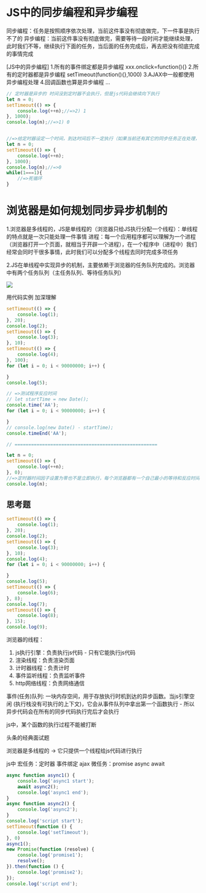 # JS中的同步编程和异步编程
同步编程：任务是按照顺序依次处理，当前这件事没有彻底做完，下一件事是执行不了的
异步编程：当前这件事没有彻底做完，需要等待一段时间才能继续处理，此时我们不等，继续执行下面的任务，当后面的任务完成后，再去把没有彻底完成的事情完成

[JS中的异步编程]
1.所有的事件绑定都是异步编程   xxx.onclick=function(){}
2.所有的定时器都是异步编程 setTimeout(function(){},1000)
3.AJAX中一般都使用异步编程处理
4.回调函数也算是异步编程
...

```js
// 定时器是异步的 时间没到定时器不会执行，但是js代码会继续向下执行
let n = 0;
setTimeout(() => {
    console.log(++n);//=>2) 1
}, 1000);
console.log(n);//=>1) 0


//=>给定时器设定一个时间，到达时间后不一定执行（如果当前还有其它的同步任务正在处理，那么到时间了也得等着）
let n = 0;
setTimeout(() => {
    console.log(++n);
}, 1000);
console.log(n);//=>0
while(1===1){
    //=>死循环
}
```

# 浏览器是如何规划同步异步机制的

1.浏览器是多线程的，JS是单线程的（浏览器只给JS执行分配一个线程）：单线程的特点就是一次只能处理一件事情
进程：每一个应用程序都可以理解为一个进程（浏览器打开一个页面，就相当于开辟一个进程），在一个程序中（进程中）我们经常会同时干很多事情，此时我们可以分配多个线程去同时完成多项任务

2.JS在单线程中实现异步的机制，主要依赖于浏览器的任务队列完成的。浏览器中有两个任务队列（主任务队列、等待任务队列）

![](img/同步异步.png)

用代码实例 加深理解
```js
setTimeout(() => {
    console.log(1);
}, 20);
console.log(2);
setTimeout(() => {
    console.log(3);
}, 10);
setTimeout(() => {
    console.log(4);
}, 100);
for (let i = 0; i < 90000000; i++) {

}
console.log(5);
```
[](img/同步异步2.png)
```js
// =>测试程序反应时间
// let startTime = new Date();
console.time('AA');
for (let i = 0; i < 90000000; i++) {

}
// console.log(new Date() - startTime);
console.timeEnd('AA');

// ====================================================

let n = 0;
setTimeout(() => {
    console.log(++n);
}, 0);
//=>定时器时间因子设置为零也不是立即执行，每个浏览器都有一个自己最小的等待和反应时间（谷歌：5~6  IE：10~13），所以写零还是异步编程
console.log(n);
```
## 思考题
```js
setTimeout(() => {
    console.log(1);
}, 20);
console.log(2);
setTimeout(() => {
    console.log(3);
}, 10);
console.log(4);
for (let i = 0; i < 90000000; i++) {

}
console.log(5);
setTimeout(() => {
    console.log(6);
}, 8);
console.log(7);
setTimeout(() => {
    console.log(8);
}, 15);
console.log(9);
```

浏览器的线程：

1. js执行引擎：负责执行js代码 - 只有它能执行js代码
2. 渲染线程：负责渲染页面
3. 计时器线程：负责计时
4. 事件监听线程：负责监听事件
5. http网络线程：负责网络通信

事件(任务)队列: 一块内存空间，用于存放执行时机到达的异步函数。当js引擎空闲 (执行栈没有可执行的上下文)，它会从事件队列中拿出第一个函数执行 - 所以异步代码会在所有的同步代码执行完后才会执行

js中，某个函数的执行过程不能被打断

头条的经典面试题

浏览器是多线程的 -> 它只提供一个线程给js代码进行执行

js中 宏任务：定时器  事件绑定  ajax       微任务：promise  async  await

```js
async function async1() {
    console.log('async1 start');
    await async2();
    console.log('async1 end');
}
async function async2() {
    console.log('async2');
}
console.log('script start');
setTimeout(function () {
    console.log('setTimeout');
}, 0)
async1();
new Promise(function (resolve) {
    console.log('promise1');
    resolve();
}).then(function () {
    console.log('promise2');
});
console.log('script end');
```

